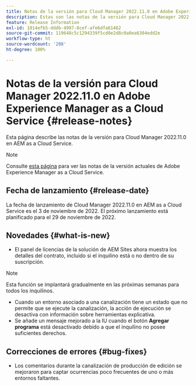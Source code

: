 ```yaml
---
title: Notas de la versión para Cloud Manager 2022.11.0 en Adobe Experience Manager as a Cloud Service
description: Estas son las notas de la versión para Cloud Manager 2022.11.0 en AEM as a Cloud Service.
feature: Release Information
exl-id: 1014efb5-dddb-4997-8cef-afe6dfa61462
source-git-commit: 119648c5c1294339f5cd0e2d8c0a0ea6304edd2e
workflow-type: ht
source-wordcount: '208'
ht-degree: 100%

---
```


# Notas de la versión para Cloud Manager 2022.11.0 en Adobe Experience Manager as a Cloud Service {#release-notes}

Esta página describe las notas de la versión para Cloud Manager 2022.11.0 en AEM as a Cloud Service.

>[!NOTE]
>
>Consulte [esta página](/help/release-notes/release-notes-cloud/release-notes-current.md) para ver las notas de la versión actuales de Adobe Experience Manager as a Cloud Service.

## Fecha de lanzamiento {#release-date}

La fecha de lanzamiento de Cloud Manager 2022.11.0 en AEM as a Cloud Service es el 3 de noviembre de 2022. El próximo lanzamiento está planificado para el 29 de noviembre de 2022.

## Novedades {#what-is-new}

* El panel de licencias de la solución de AEM Sites ahora muestra los detalles del contrato, incluido si el inquilino está o no dentro de su suscripción.

>[!NOTE]
>
> Esta función se implantará gradualmente en las próximas semanas para todos los inquilinos.

* Cuando un entorno asociado a una canalización tiene un estado que no permite que se ejecute la canalización, la acción de ejecución se desactiva con información sobre herramientas explicativa.
* Se añade un mensaje mejorado a la IU cuando el botón **Agregar programa** está desactivado debido a que el inquilino no posee suficientes derechos.

## Correcciones de errores {#bug-fixes}

* Los comentarios durante la canalización de producción de edición se mejoraron para captar ocurrencias poco frecuentes de uno o más entornos faltantes.
